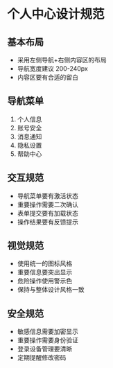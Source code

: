 # 个人中心设计规范

## 基本布局
- 采用左侧导航+右侧内容区的布局
- 导航宽度建议 200-240px
- 内容区要有合适的留白

## 导航菜单
1. 个人信息
2. 账号安全
3. 消息通知
4. 隐私设置
5. 帮助中心

## 交互规范
- 导航菜单要有激活状态
- 重要操作需要二次确认
- 表单提交要有加载状态
- 操作结果要有反馈提示

## 视觉规范
- 使用统一的图标风格
- 重要信息要突出显示
- 危险操作使用警示色
- 保持与整体设计风格一致

## 安全规范
- 敏感信息需要加密显示
- 重要操作需要身份验证
- 登录设备管理要清晰
- 定期提醒修改密码 